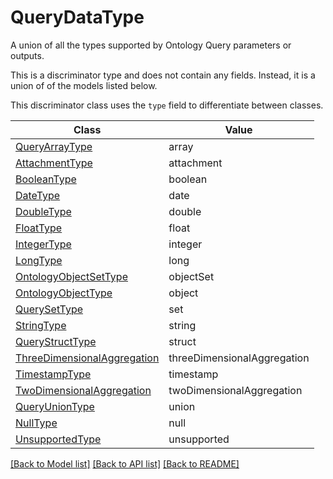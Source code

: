 # QueryDataType

A union of all the types supported by Ontology Query parameters or outputs.


This is a discriminator type and does not contain any fields. Instead, it is a union
of of the models listed below.

This discriminator class uses the `type` field to differentiate between classes.

| Class | Value
| ------------ | -------------
[QueryArrayType](QueryArrayType.md) | array
[AttachmentType](AttachmentType.md) | attachment
[BooleanType](BooleanType.md) | boolean
[DateType](DateType.md) | date
[DoubleType](DoubleType.md) | double
[FloatType](FloatType.md) | float
[IntegerType](IntegerType.md) | integer
[LongType](LongType.md) | long
[OntologyObjectSetType](OntologyObjectSetType.md) | objectSet
[OntologyObjectType](OntologyObjectType.md) | object
[QuerySetType](QuerySetType.md) | set
[StringType](StringType.md) | string
[QueryStructType](QueryStructType.md) | struct
[ThreeDimensionalAggregation](ThreeDimensionalAggregation.md) | threeDimensionalAggregation
[TimestampType](TimestampType.md) | timestamp
[TwoDimensionalAggregation](TwoDimensionalAggregation.md) | twoDimensionalAggregation
[QueryUnionType](QueryUnionType.md) | union
[NullType](NullType.md) | null
[UnsupportedType](UnsupportedType.md) | unsupported


[[Back to Model list]](../../../README.md#models-v2-link) [[Back to API list]](../../README.md#documentation-for-api-endpoints) [[Back to README]](../../README.md)
